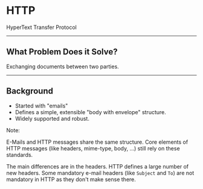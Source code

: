 # HTTP

HyperText Transfer Protocol

---

## What Problem Does it Solve?

Exchanging documents between two parties.

---

## Background

* Started with "emails"
* Defines a simple, extensible "body with envelope" structure.
* Widely supported and robust.

Note:

E-Mails and HTTP messages share the same structure. Core elements of HTTP
messages (like headers, mime-type, body, ...) still rely on these standards.

The main differences are in the headers. HTTP defines a large number of new
headers. Some mandatory e-mail headers (like `Subject` and `To`) are not
mandatory in HTTP as they don't make sense there.
